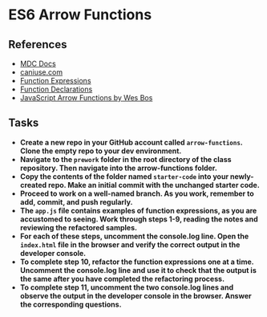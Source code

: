 # ES6 Arrow Functions

## References

* [MDC Docs](https://developer.mozilla.org/en-US/docs/Web/JavaScript/Reference/Functions/Arrow_functions)
* [caniuse.com](https://caniuse.com/#search=arrow%20functions)
* [Function Expressions](https://developer.mozilla.org/en-US/docs/web/JavaScript/Reference/Operators/function)
* [Function Declarations](https://developer.mozilla.org/en-US/docs/Web/JavaScript/Reference/Statements/function)
* [JavaScript Arrow Functions by Wes Bos](https://wesbos.com/arrow-functions/)

## Tasks

* **Create a new repo in your GitHub account called `arrow-functions`. Clone the empty repo to your dev environment.**
* **Navigate to the `prework` folder in the root directory of the class repository. Then navigate into the arrow-functions folder.**
* **Copy the contents of the folder named `starter-code` into your newly-created repo. Make an initial commit with the unchanged starter code.**
* **Proceed to work on a well-named branch. As you work, remember to add, commit, and push regularly.**
* **The `app.js` file contains examples of function expressions, as you are accustomed to seeing. Work through steps 1-9, reading the notes and reviewing the refactored samples.**
* **For each of these steps, uncomment the console.log line. Open the `index.html` file in the browser and verify the correct output in the developer console.**
* **To complete step 10, refactor the function expressions one at a time. Uncomment the console.log line and use it to check that the output is the same after you have completed the refactoring process.**
* **To complete step 11, uncomment the two console.log lines and observe the output in the developer console in the browser. Answer the corresponding questions.**
